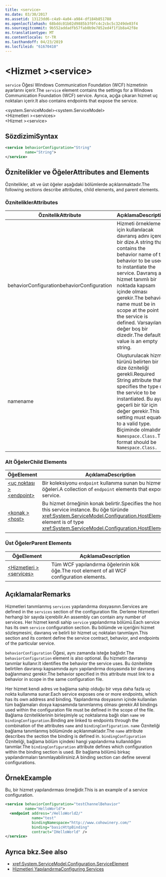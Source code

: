 ```yaml
---
title: <service>
ms.date: 03/30/2017
ms.assetid: 13123dd6-c4a9-4a04-a984-df184b851788
ms.openlocfilehash: 68bddc01b02d9885b3f0fc4c2cbc5c3249de03f4
ms.sourcegitcommit: 9b552addadfb57fab0b9e7852ed4f1f1b8a42f8e
ms.translationtype: MT
ms.contentlocale: tr-TR
ms.lasthandoff: 04/23/2019
ms.locfileid: "61670410"
---
```

# <a name="service"></a><span data-ttu-id="6c711-101">\<Hizmet ></span><span class="sxs-lookup"><span data-stu-id="6c711-101">\<service></span></span>
<span data-ttu-id="6c711-102">`service` Öğesi Windows Communication Foundation (WCF) hizmetinin ayarlarını içerir.</span><span class="sxs-lookup"><span data-stu-id="6c711-102">The `service` element contains the settings for a Windows Communication Foundation (WCF) service.</span></span> <span data-ttu-id="6c711-103">Ayrıca, açığa çıkaran hizmet uç noktaları içerir.</span><span class="sxs-lookup"><span data-stu-id="6c711-103">It also contains endpoints that expose the service.</span></span>  
  
 <span data-ttu-id="6c711-104">\<system.ServiceModel></span><span class="sxs-lookup"><span data-stu-id="6c711-104">\<system.ServiceModel></span></span>  
<span data-ttu-id="6c711-105">\<Hizmetleri ></span><span class="sxs-lookup"><span data-stu-id="6c711-105">\<services></span></span>  
<span data-ttu-id="6c711-106">\<Hizmet ></span><span class="sxs-lookup"><span data-stu-id="6c711-106">\<service></span></span>  
  
## <a name="syntax"></a><span data-ttu-id="6c711-107">Sözdizimi</span><span class="sxs-lookup"><span data-stu-id="6c711-107">Syntax</span></span>  
  
```xml  
<service behaviorConfiguration="String"
         name="String">
</service>
```  
  
## <a name="attributes-and-elements"></a><span data-ttu-id="6c711-108">Öznitelikler ve Öğeler</span><span class="sxs-lookup"><span data-stu-id="6c711-108">Attributes and Elements</span></span>  
 <span data-ttu-id="6c711-109">Öznitelikler, alt ve üst öğeler aşağıdaki bölümlerde açıklanmaktadır.</span><span class="sxs-lookup"><span data-stu-id="6c711-109">The following sections describe attributes, child elements, and parent elements.</span></span>  
  
### <a name="attributes"></a><span data-ttu-id="6c711-110">Öznitelikler</span><span class="sxs-lookup"><span data-stu-id="6c711-110">Attributes</span></span>  
  
|<span data-ttu-id="6c711-111">Öznitelik</span><span class="sxs-lookup"><span data-stu-id="6c711-111">Attribute</span></span>|<span data-ttu-id="6c711-112">Açıklama</span><span class="sxs-lookup"><span data-stu-id="6c711-112">Description</span></span>|  
|---------------|-----------------|  
|<span data-ttu-id="6c711-113">behaviorConfiguration</span><span class="sxs-lookup"><span data-stu-id="6c711-113">behaviorConfiguration</span></span>|<span data-ttu-id="6c711-114">Hizmeti örneklemek için kullanılacak davranış adını içeren bir dize.</span><span class="sxs-lookup"><span data-stu-id="6c711-114">A string that contains the behavior name of the behavior to be used to instantiate the service.</span></span> <span data-ttu-id="6c711-115">Davranış adı, hizmet tanımlı bir noktada kapsam içinde olması gerekir.</span><span class="sxs-lookup"><span data-stu-id="6c711-115">The behavior name must be in scope at the point the service is defined.</span></span> <span data-ttu-id="6c711-116">Varsayılan değer boş bir dizedir.</span><span class="sxs-lookup"><span data-stu-id="6c711-116">The default value is an empty string.</span></span>|  
|<span data-ttu-id="6c711-117">name</span><span class="sxs-lookup"><span data-stu-id="6c711-117">name</span></span>|<span data-ttu-id="6c711-118">Oluşturulacak hizmet türünü belirten bir dize özniteliği gerekli.</span><span class="sxs-lookup"><span data-stu-id="6c711-118">Required String attribute that specifies the type of the service to be instantiated.</span></span> <span data-ttu-id="6c711-119">Bu ayar, geçerli bir tür için değer gerekir.</span><span class="sxs-lookup"><span data-stu-id="6c711-119">This setting must equate to a valid type.</span></span> <span data-ttu-id="6c711-120">Biçiminde olmalıdır `Namespace.Class.`</span><span class="sxs-lookup"><span data-stu-id="6c711-120">The format should be `Namespace.Class.`</span></span>|  
  
### <a name="child-elements"></a><span data-ttu-id="6c711-121">Alt Öğeler</span><span class="sxs-lookup"><span data-stu-id="6c711-121">Child Elements</span></span>  
  
|<span data-ttu-id="6c711-122">Öğe</span><span class="sxs-lookup"><span data-stu-id="6c711-122">Element</span></span>|<span data-ttu-id="6c711-123">Açıklama</span><span class="sxs-lookup"><span data-stu-id="6c711-123">Description</span></span>|  
|-------------|-----------------|  
|[<span data-ttu-id="6c711-124">\<uç noktası ></span><span class="sxs-lookup"><span data-stu-id="6c711-124">\<endpoint></span></span>](../../../../../docs/framework/configure-apps/file-schema/wcf/endpoint-element.md)|<span data-ttu-id="6c711-125">Bir koleksiyonu `endpoint` kullanıma sunan bu hizmet öğeleri.</span><span class="sxs-lookup"><span data-stu-id="6c711-125">A collection of `endpoint` elements that expose this service.</span></span>|  
|[<span data-ttu-id="6c711-126">\<konak ></span><span class="sxs-lookup"><span data-stu-id="6c711-126">\<host></span></span>](../../../../../docs/framework/configure-apps/file-schema/wcf/host.md)|<span data-ttu-id="6c711-127">Bu hizmet örneğinin konak belirtir.</span><span class="sxs-lookup"><span data-stu-id="6c711-127">Specifies the host of this service instance.</span></span> <span data-ttu-id="6c711-128">Bu öğe türünde <xref:System.ServiceModel.Configuration.HostElement>.</span><span class="sxs-lookup"><span data-stu-id="6c711-128">This element is of type <xref:System.ServiceModel.Configuration.HostElement>.</span></span>|  
  
### <a name="parent-elements"></a><span data-ttu-id="6c711-129">Üst Öğeler</span><span class="sxs-lookup"><span data-stu-id="6c711-129">Parent Elements</span></span>  
  
|<span data-ttu-id="6c711-130">Öğe</span><span class="sxs-lookup"><span data-stu-id="6c711-130">Element</span></span>|<span data-ttu-id="6c711-131">Açıklama</span><span class="sxs-lookup"><span data-stu-id="6c711-131">Description</span></span>|  
|-------------|-----------------|  
|[<span data-ttu-id="6c711-132">\<Hizmetleri ></span><span class="sxs-lookup"><span data-stu-id="6c711-132">\<services></span></span>](../../../../../docs/framework/configure-apps/file-schema/wcf/services.md)|<span data-ttu-id="6c711-133">Tüm WCF yapılandırma öğelerinin kök öğe.</span><span class="sxs-lookup"><span data-stu-id="6c711-133">The root element of all WCF configuration elements.</span></span>|  
  
## <a name="remarks"></a><span data-ttu-id="6c711-134">Açıklamalar</span><span class="sxs-lookup"><span data-stu-id="6c711-134">Remarks</span></span>  
 <span data-ttu-id="6c711-135">Hizmetleri tanımlanmış `services` yapılandırma dosyasının.</span><span class="sxs-lookup"><span data-stu-id="6c711-135">Services are defined in the `services` section of the configuration file.</span></span> <span data-ttu-id="6c711-136">Derleme Hizmetleri herhangi bir sayıda içerebilir.</span><span class="sxs-lookup"><span data-stu-id="6c711-136">An assembly can contain any number of services.</span></span> <span data-ttu-id="6c711-137">Her hizmet kendi sahip `service` yapılandırma bölümü.</span><span class="sxs-lookup"><span data-stu-id="6c711-137">Each service has its own `service` configuration section.</span></span> <span data-ttu-id="6c711-138">Bu bölümde ve içeriğini hizmet sözleşmesini, davranış ve belirli bir hizmet uç noktaları tanımlayın.</span><span class="sxs-lookup"><span data-stu-id="6c711-138">This section and its content define the service contract, behavior, and endpoints of the particular service.</span></span>  
  
 <span data-ttu-id="6c711-139">`behaviorConfiguration` Öğesi, aynı zamanda isteğe bağlıdır.</span><span class="sxs-lookup"><span data-stu-id="6c711-139">The `behaviorConfiguration` element is also optional.</span></span> <span data-ttu-id="6c711-140">Bu hizmetin davranışı tanımlar kullanır.</span><span class="sxs-lookup"><span data-stu-id="6c711-140">It identifies the behavior the service uses.</span></span> <span data-ttu-id="6c711-141">Bu öznitelikte belirtilen davranışı kapsamında aynı yapılandırma dosyasında bir davranış bağlanmanız gerekir.</span><span class="sxs-lookup"><span data-stu-id="6c711-141">The behavior specified in this attribute must link to a behavior in scope in the same configuration file.</span></span>  
  
 <span data-ttu-id="6c711-142">Her hizmet kendi adres ve bağlama sahip olduğu bir veya daha fazla uç nokta kullanıma sunar.</span><span class="sxs-lookup"><span data-stu-id="6c711-142">Each service exposes one or more endpoints, which has its own address and binding.</span></span> <span data-ttu-id="6c711-143">Yapılandırma dosyasının içinde kullanılan tüm bağlamaları dosya kapsamında tanımlanmış olması gerekir.</span><span class="sxs-lookup"><span data-stu-id="6c711-143">All bindings used within the configuration file must be defined in the scope of the file.</span></span> <span data-ttu-id="6c711-144">Bağlama özniteliklerinin birleşimiyle uç noktalarına bağlı olan `name` ve `bindingConfiguration`.</span><span class="sxs-lookup"><span data-stu-id="6c711-144">Binding are linked to endpoints through the combination of the attributes `name` and `bindingConfiguration`.</span></span> <span data-ttu-id="6c711-145">`name` Özniteliği bağlama tanımlanmış bölümünde açıklanmaktadır.</span><span class="sxs-lookup"><span data-stu-id="6c711-145">The `name` attribute describes the section the binding is defined in.</span></span> <span data-ttu-id="6c711-146">`bindingConfiguration` Özniteliği, bağlama bölüm içindeki hangi yapılandırma kullanıldığını tanımlar.</span><span class="sxs-lookup"><span data-stu-id="6c711-146">The `bindingConfiguration` attribute defines which configuration within the binding section is used.</span></span> <span data-ttu-id="6c711-147">Bir bağlama bölümü birkaç yapılandırmaları tanımlayabilirsiniz.</span><span class="sxs-lookup"><span data-stu-id="6c711-147">A binding section can define several configurations.</span></span>  
  
## <a name="example"></a><span data-ttu-id="6c711-148">Örnek</span><span class="sxs-lookup"><span data-stu-id="6c711-148">Example</span></span>  
 <span data-ttu-id="6c711-149">Bu, bir hizmet yapılandırması örneğidir.</span><span class="sxs-lookup"><span data-stu-id="6c711-149">This is an example of a service configuration.</span></span>  
  
```xml  
<service behaviorConfiguration="testChannelBehavior"
         name="HelloWorld">
  <endpoint address="/HelloWorld2/"
            name="test"
            bindingNamespace="http://www.cohowinery.com/"
            binding="basicHttpBinding"
            contract="IHelloWorld" />
</service>
```  
  
## <a name="see-also"></a><span data-ttu-id="6c711-150">Ayrıca bkz.</span><span class="sxs-lookup"><span data-stu-id="6c711-150">See also</span></span>

- <xref:System.ServiceModel.Configuration.ServiceElement>
- [<span data-ttu-id="6c711-151">Hizmetleri Yapılandırma</span><span class="sxs-lookup"><span data-stu-id="6c711-151">Configuring Services</span></span>](../../../../../docs/framework/wcf/configuring-services.md)
